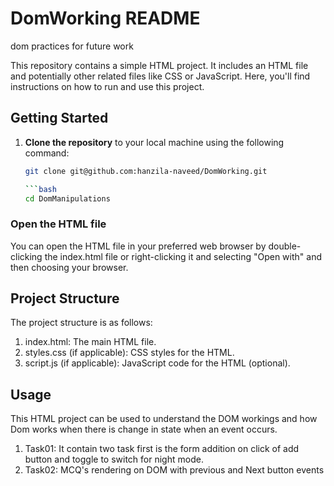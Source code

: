 # DomWorking README
dom practices for future work

This repository contains a simple HTML project. It includes an HTML file and potentially other related files like CSS or JavaScript. Here, you'll find instructions on how to run and use this project.

## Getting Started

1. **Clone the repository** to your local machine using the following command:

   ```bash
   git clone git@github.com:hanzila-naveed/DomWorking.git

   ```bash
   cd DomManipulations
   
### Open the HTML file
You can open the HTML file in your preferred web browser by double-clicking the index.html file or right-clicking it and selecting "Open with" and then choosing your browser.

## Project Structure
The project structure is as follows:

1. index.html: The main HTML file.
2. styles.css (if applicable): CSS styles for the HTML.
3. script.js (if applicable): JavaScript code for the HTML (optional).

## Usage
This HTML project can be used to understand the DOM workings and how Dom works when there is change in state when an event occurs.
1. Task01: It contain two task first is the form addition on click of add button and toggle to switch for night mode.
2. Task02: MCQ's rendering on DOM with previous and Next button events

